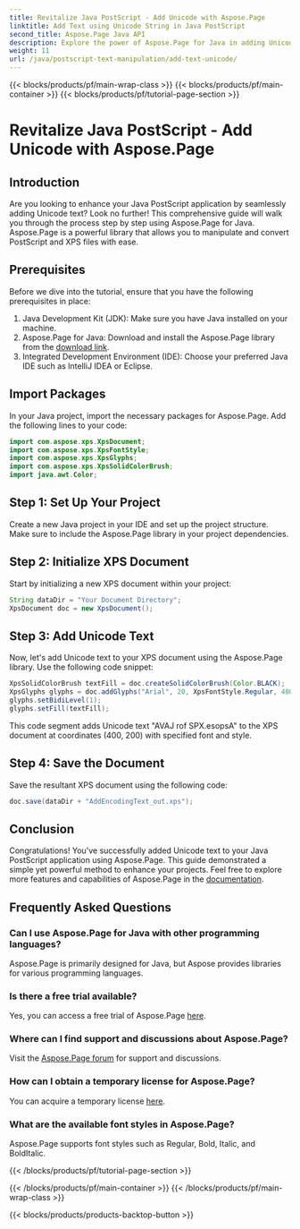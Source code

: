 ```yaml
---
title: Revitalize Java PostScript - Add Unicode with Aspose.Page
linktitle: Add Text using Unicode String in Java PostScript
second_title: Aspose.Page Java API
description: Explore the power of Aspose.Page for Java in adding Unicode text to your PostScript projects. Follow our step-by-step guide for seamless integration. Download now!
weight: 11
url: /java/postscript-text-manipulation/add-text-unicode/
---
```


{{< blocks/products/pf/main-wrap-class >}}
{{< blocks/products/pf/main-container >}}
{{< blocks/products/pf/tutorial-page-section >}}

# Revitalize Java PostScript - Add Unicode with Aspose.Page

## Introduction
Are you looking to enhance your Java PostScript application by seamlessly adding Unicode text? Look no further! This comprehensive guide will walk you through the process step by step using Aspose.Page for Java. Aspose.Page is a powerful library that allows you to manipulate and convert PostScript and XPS files with ease.
## Prerequisites
Before we dive into the tutorial, ensure that you have the following prerequisites in place:
1. Java Development Kit (JDK): Make sure you have Java installed on your machine.
2. Aspose.Page for Java: Download and install the Aspose.Page library from the [download link](https://releases.aspose.com/page/java/).
3. Integrated Development Environment (IDE): Choose your preferred Java IDE such as IntelliJ IDEA or Eclipse.
## Import Packages
In your Java project, import the necessary packages for Aspose.Page. Add the following lines to your code:
```java
import com.aspose.xps.XpsDocument;
import com.aspose.xps.XpsFontStyle;
import com.aspose.xps.XpsGlyphs;
import com.aspose.xps.XpsSolidColorBrush;
import java.awt.Color;
```
## Step 1: Set Up Your Project
Create a new Java project in your IDE and set up the project structure. Make sure to include the Aspose.Page library in your project dependencies.
## Step 2: Initialize XPS Document
Start by initializing a new XPS document within your project:
```java
String dataDir = "Your Document Directory";
XpsDocument doc = new XpsDocument();
```
## Step 3: Add Unicode Text
Now, let's add Unicode text to your XPS document using the Aspose.Page library. Use the following code snippet:
```java
XpsSolidColorBrush textFill = doc.createSolidColorBrush(Color.BLACK);
XpsGlyphs glyphs = doc.addGlyphs("Arial", 20, XpsFontStyle.Regular, 400f, 200f, "AVAJ rof SPX.esopsA");
glyphs.setBidiLevel(1);
glyphs.setFill(textFill);
```
This code segment adds Unicode text "AVAJ rof SPX.esopsA" to the XPS document at coordinates (400, 200) with specified font and style.
## Step 4: Save the Document
Save the resultant XPS document using the following code:
```java
doc.save(dataDir + "AddEncodingText_out.xps");
```
## Conclusion
Congratulations! You've successfully added Unicode text to your Java PostScript application using Aspose.Page. This guide demonstrated a simple yet powerful method to enhance your projects.
Feel free to explore more features and capabilities of Aspose.Page in the [documentation](https://reference.aspose.com/page/java/).
## Frequently Asked Questions
### Can I use Aspose.Page for Java with other programming languages?
Aspose.Page is primarily designed for Java, but Aspose provides libraries for various programming languages.
### Is there a free trial available?
Yes, you can access a free trial of Aspose.Page [here](https://releases.aspose.com/).
### Where can I find support and discussions about Aspose.Page?
Visit the [Aspose.Page forum](https://forum.aspose.com/c/page/39) for support and discussions.
### How can I obtain a temporary license for Aspose.Page?
You can acquire a temporary license [here](https://purchase.aspose.com/temporary-license/).
### What are the available font styles in Aspose.Page?
Aspose.Page supports font styles such as Regular, Bold, Italic, and BoldItalic.

{{< /blocks/products/pf/tutorial-page-section >}}

{{< /blocks/products/pf/main-container >}}
{{< /blocks/products/pf/main-wrap-class >}}

{{< blocks/products/products-backtop-button >}}
